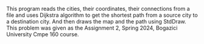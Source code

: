 This program reads the cities, their coordinates, their connections from a file and uses Dijkstra algorithm to get the shortest path from a source city to a destination city. And then draws the map and the path using StdDraw.
This problem was given as the Assignment 2, Spring 2024, Bogazici University Cmpe 160 course.
